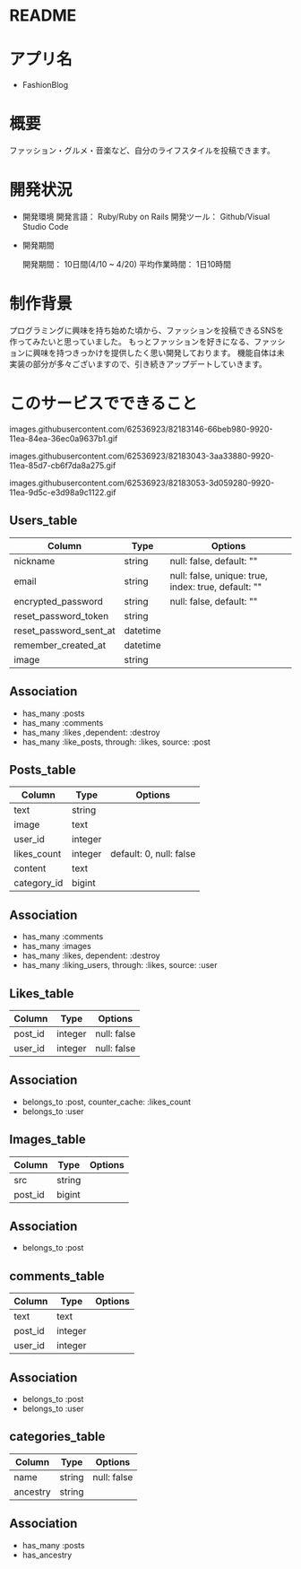# README

# アプリ名

- FashionBlog

# 概要

ファッション・グルメ・音楽など、自分のライフスタイルを投稿できます。

# 開発状況

- 開発環境
  開発言語：
    Ruby/Ruby on Rails
  開発ツール：
    Github/Visual Studio Code

- 開発期間

  開発期間：
    10日間(4/10 ~ 4/20)
  平均作業時間：
    1日10時間

# 制作背景

プログラミングに興味を持ち始めた頃から、ファッションを投稿できるSNSを作ってみたいと思っていました。
もっとファッションを好きになる、ファッションに興味を持つきっかけを提供したく思い開発しております。
機能自体は未実装の部分が多々ございますので、引き続きアップデートしていきます。

# このサービスでできること

images.githubusercontent.com/62536923/82183146-66beb980-9920-11ea-84ea-36ec0a9637b1.gif

images.githubusercontent.com/62536923/82183043-3aa33880-9920-11ea-85d7-cb6f7da8a275.gif

images.githubusercontent.com/62536923/82183053-3d059280-9920-11ea-9d5c-e3d98a9c1122.gif

## Users_table

|Column|Type|Options|
|------|----|-------|
|nickname|string|null: false, default: ""|
|email|string|null: false, unique: true, index: true, default: ""|
|encrypted_password|string|null: false, default: ""|
|reset_password_token|string||
|reset_password_sent_at|datetime||
|remember_created_at|datetime||
|image|string||

## Association

- has_many :posts
- has_many :comments
- has_many :likes ,dependent: :destroy
- has_many :like_posts, through: :likes, source: :post

## Posts_table

|Column|Type|Options|
|------|----|-------|
|text|string||
|image|text||
|user_id|integer||
|likes_count|integer|default: 0, null: false|
|content|text||
|category_id|bigint||

## Association

- has_many :comments
- has_many :images
- has_many :likes, dependent: :destroy
- has_many :liking_users, through: :likes, source: :user

## Likes_table

|Column|Type|Options|
|------|----|-------|
|post_id|integer|null: false|
|user_id|integer|null: false|

## Association

- belongs_to :post, counter_cache: :likes_count
- belongs_to :user

## Images_table

|Column|Type|Options|
|------|----|-------|
|src|string||
|post_id|bigint||

## Association

- belongs_to :post

## comments_table

|Column|Type|Options|
|------|----|-------|
|text|text||
|post_id|integer||
|user_id|integer||

## Association

- belongs_to :post
- belongs_to :user

## categories_table

|Column|Type|Options|
|------|----|-------|
|name|string|null: false|
|ancestry|string||

## Association
- has_many :posts
- has_ancestry

